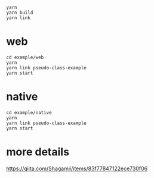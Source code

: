 ```
yarn
yarn build
yarn link
```

# web

```
cd example/web
yarn
yarn link pseudo-class-example
yarn start
```

# native

```
cd example/native
yarn
yarn link pseudo-class-example
yarn start
```

# more details
https://qiita.com/Shagamii/items/83f77847122ece730f06
